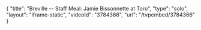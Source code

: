 {
    "title": "Breville -- Staff Meal: Jamie Bissonnette at Toro",
    "type": "solo",
    "layout": "iframe-static",
    "videoId": "3784366",
    "url": "\/tvpembed\/3784366"
}